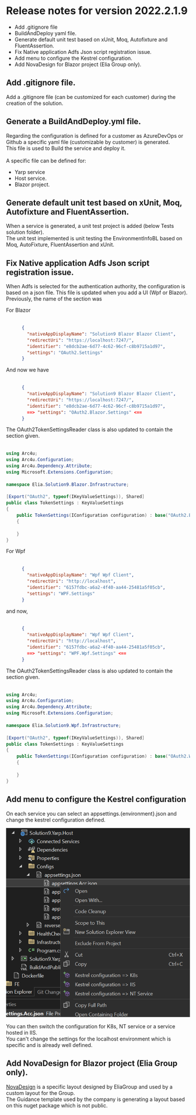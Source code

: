 # Release notes for version 2022.2.1.9

- Add .gitignore file
- BuildAndDeploy yaml file.
- Generate default unit test based on xUnit, Moq, Autofixture and FluentAssertion.
- Fix Native application Adfs Json script registration issue.
- Add menu to configure the Kestrel configuration.
- Add NovaDesign for Blazor project (Elia Group only).

## Add .gitignore file.

Add a .gitignore file (can be customized for each customer) during the creation of the solution.

## Generate a BuildAndDeploy.yml file.

Regarding the configuration is defined for a customer as AzureDevOps or Github a specific yaml file (customizable by customer) is generated.<br>
This file is used to Build the service and deploy it.<br>
<br>
A specific file can be defined for:
- Yarp service
- Host service.
- Blazor project.

## Generate default unit test based on xUnit, Moq, Autofixture and FluentAssertion.

When a service is generated, a unit test project is added (below Tests solution folder).<br>
The unit test implemented is unit testing the EnvironmentInfoBL based on Moq, AutoFixture, FluentAssertion and xUnit.

## Fix Native application Adfs Json script registration issue.

When Adfs is selected for the authentication authority, the configuration is based on a json file. This file
is updated when you add a UI (Wpf or Blazor).<br>
Previously, the name of the section was 

For Blazor
```json

      {
        "nativeAppDisplayName": "Solution9 Blazor Blazor Client",
        "redirectUri": "https://localhost:7247/",
        "identifier": "e8dcb2ae-6d77-4c62-96cf-c8b9715a1d97",
        "settings": "OAuth2.Settings"
      }

```

And now we have 

```json

      {
        "nativeAppDisplayName": "Solution9 Blazor Blazor Client",
        "redirectUri": "https://localhost:7247/",
        "identifier": "e8dcb2ae-6d77-4c62-96cf-c8b9715a1d97",
        ==> "settings": "OAuth2.Blazor.Settings" <==
      }

```

The OAuth2TokenSettingsReader class is also updated to contain the section given.

```csharp

using Arc4u;
using Arc4u.Configuration;
using Arc4u.Dependency.Attribute;
using Microsoft.Extensions.Configuration;

namespace Elia.Solution9.Blazor.Infrastructure;

[Export("OAuth2", typeof(IKeyValueSettings)), Shared]
public class TokenSettings : KeyValueSettings
{
    public TokenSettings(IConfiguration configuration) : base("OAuth2.Blazor.Settings", configuration)
    {

    }
}

```

For Wpf

```json

      {
        "nativeAppDisplayName": "Wpf Wpf Client",
        "redirectUri": "http://localhost",
        "identifier": "6157fdbc-a6a2-4f40-aa44-25481a5f05cb",
        "settings": "WPF.Settings"
      }

```

and now,

```json

      {
        "nativeAppDisplayName": "Wpf Wpf Client",
        "redirectUri": "http://localhost",
        "identifier": "6157fdbc-a6a2-4f40-aa44-25481a5f05cb",
        ==> "settings": "WPF.Wpf.Settings" <==
      }

```

The OAuth2TokenSettingsReader class is also updated to contain the section given.

```csharp

using Arc4u;
using Arc4u.Configuration;
using Arc4u.Dependency.Attribute;
using Microsoft.Extensions.Configuration;

namespace Elia.Solution9.Wpf.Infrastructure;

[Export("OAuth2", typeof(IKeyValueSettings)), Shared]
public class TokenSettings : KeyValueSettings
{
    public TokenSettings(IConfiguration configuration) : base("OAuth2.Wpf.Settings", configuration)
    {

    }
}

```

## Add menu to configure the Kestrel configuration

On each service you can select an appsettings.{environment}.json and change the kestrel configuration defined.

<div align="center">

![Kestrel](./images/KestrelMenu.png)

</div>

You can then switch the configuration for K8s, NT service or a service hosted in IIS.<br>
You can't change the settings for the localhost environment which is specific and is already well defined.

## Add NovaDesign for Blazor project (Elia Group only).

[NovaDesign](https://nova.eliagroup.io/) is a specific layout designed by EliaGroup and used by a custom layout for the Group.<br>
The Guidance template used by the company is generating a layout based on this nuget package which is not public.

